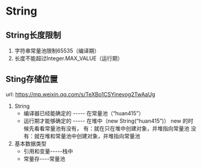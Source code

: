 # String

## String长度限制

1. 字符串常量池限制65535（编译期）
2. 长度不能超过Integer.MAX_VALUE（运行期）

## Sting存储位置

   url:  https://mp.weixin.qq.com/s/TeXBo1CSYinevog2TwAaUg

1. String
   * 编译器已经能确定的 ----- 在常量池（“huan415”）
   * 运行期才能够确定的 ----- 在堆中（new String(“huan415”)）
     new 的时候先看看常量池有没有，
           有：就在只在堆中创建对象，并堆指向常量池
            没有：就在堆和常量池中创建对象，并堆指向常量池
2. 基本数据类型
   * 引用和变量-----栈中
   * 常量存----常量池